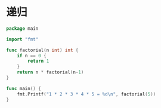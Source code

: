 # 递归

<div class="run"></div>

```go
package main

import "fmt"

func factorial(n int) int {
    if n == 0 {
        return 1
    }
    return n * factorial(n-1)
}

func main() {
    fmt.Printf("1 * 2 * 3 * 4 * 5 = %d\n", factorial(5))
}
```

